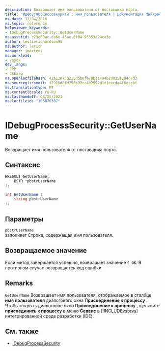 ```yaml
---
description: Возвращает имя пользователя от поставщика порта.
title: 'Идебугпроцесссекурити:: имя_пользователя | Документация Майкрософт'
ms.date: 11/04/2016
ms.topic: reference
helpviewer_keywords:
- IDebugProcessSecurity::GetUserName
ms.assetid: c73c60ac-da6e-45ae-8f04-95353a24ca3e
author: leslierichardson95
ms.author: lerich
manager: jmartens
ms.workload:
- vssdk
dev_langs:
- CPP
- CSharp
ms.openlocfilehash: 42a13075b233d5b0fe70b314a4b2d025a2a4c7d3
ms.sourcegitcommit: f2916d8fd296b92cc402597d1d1eecda4f6cccbf
ms.translationtype: MT
ms.contentlocale: ru-RU
ms.lasthandoff: 03/25/2021
ms.locfileid: "105076307"
---
```

# <a name="idebugprocesssecuritygetusername"></a>IDebugProcessSecurity::GetUserName
Возвращает имя пользователя от поставщика порта.

## <a name="syntax"></a>Синтаксис

```cpp
HRESULT GetUserName(
    BSTR *pbstrUserName
);
```

```csharp
int GetUserName (
    string pbstrUserName
);
```

## <a name="parameters"></a>Параметры
`pbstrUserName`\
заполняет Строка, содержащая имя пользователя.

## <a name="return-value"></a>Возвращаемое значение
 Если метод завершается успешно, возвращает значение `S_OK`. В противном случае возвращается код ошибки.

## <a name="remarks"></a>Remarks
 `GetUserName` Возвращает имя пользователя, отображаемое в столбце **имя пользователя** диалогового окна **Присоединение к процессу** . Чтобы открыть диалоговое окно **Присоединение к процессу** , щелкните **присоединить к процессу** в меню **Сервис** в [!INCLUDE[vsprvs](../../../code-quality/includes/vsprvs_md.md)] интегрированной среде разработки (IDE).

## <a name="see-also"></a>См. также
- [IDebugProcessSecurity](../../../extensibility/debugger/reference/idebugprocesssecurity.md)
